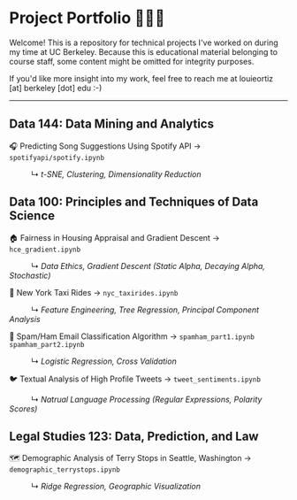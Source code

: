 # Project Portfolio 👨🏽‍💻
Welcome! This is a repository for technical projects I've worked on during my time at UC Berkeley. Because this is educational material belonging to course staff, some content might be omitted for integrity purposes.

If you'd like more insight into my work, feel free to reach me at louieortiz [at] berkeley [dot] edu :-)

---

## Data 144: Data Mining and Analytics

🎧 Predicting Song Suggestions Using Spotify API → `spotifyapi/spotify.ipynb` 

          ↳ _t-SNE, Clustering, Dimensionality Reduction_

## Data 100: Principles and Techniques of Data Science

🏠 Fairness in Housing Appraisal and Gradient Descent → `hce_gradient.ipynb`

          ↳ _Data Ethics, Gradient Descent (Static Alpha, Decaying Alpha, Stochastic)_

🚕 New York Taxi Rides → `nyc_taxirides.ipynb`

          ↳ _Feature Engineering, Tree Regression, Principal Component Analysis_

📨 Spam/Ham Email Classification Algorithm → `spamham_part1.ipynb` `spamham_part2.ipynb`

          ↳ _Logistic Regression, Cross Validation_

🐦 Textual Analysis of High Profile Tweets → `tweet_sentiments.ipynb`

          ↳ _Natrual Language Processing (Regular Expressions, Polarity Scores)_

## Legal Studies 123: Data, Prediction, and Law

🗺 Demographic Analysis of Terry Stops in Seattle, Washington → `demographic_terrystops.ipynb`

          ↳ _Ridge Regression, Geographic Visualization_
